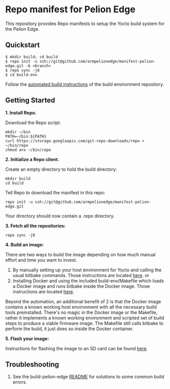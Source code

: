Repo manifest for Pelion Edge
=============================================
This repository provides Repo manifests to setup the Yocto build system for the Pelion Edge.

Quickstart
----------
    $ mkdir build; cd build
    $ repo init -u ssh://git@github.com/armpelionedge/manifest-pelion-edge.git -b <branch>
    $ repo sync -j8
    $ cd build-env
Follow the [automated build instructions](https://github.com/armpelionedge/build-pelion-edge) of the build environment repository.

Getting Started
---------------
**1.  Install Repo.**

Download the Repo script:

    mkdir ~/bin
    PATH=~/bin:${PATH}
    curl https://storage.googleapis.com/git-repo-downloads/repo > ~/bin/repo
    chmod a+x ~/bin/repo

**2.  Initialize a Repo client.**

Create an empty directory to hold the build directory:

    mkdir build
    cd build

Tell Repo to download the manifest in this repo:

    repo init -u ssh://git@github.com/armpelionedge/manifest-pelion-edge.git

Your directory should now contain a .repo directory.

**3.  Fetch all the repositories:**

    repo sync -j8

**4.  Build an image:**

There are two ways to build the image depending on how much manual effort and time you want to invest.

 1. By manually setting up your host environment for Yocto and calling the usual bitbake commands.  Those instructions are located [here](https://github.com/armPelionEdge/meta-pelion-edge/blob/dev/BUILD.md). 
 or 
 2. Installing Docker and using the included build-env/Makefile which loads a Docker image and runs bitbake inside the Docker image. Those instructions are located [here](https://github.com/armpelionedge/build-pelion-edge). 

 Beyond the automation, an additional benefit of 2 is that the Docker image contains a known working host environment with all the necessary build tools preinstalled. There's no magic in the Docker image or the Makefile, rather it implements a known working environment and scripted set of build steps to produce a viable firmware image.  The Makefile still calls bitbake to perform the build, it just does so inside the Docker container.


**5. Flash your image:**

Instructions for flashing the image to an SD card can be found [here](https://github.com/armpelionedge/meta-pelion-edge/blob/master/FLASH.md).



Troubleshooting
---------------
1. See the build-pelion-edge [README](https://github.com/armpelionedge/build-pelion-edge/blob/master/README.md) for solutions to some common build errors.
